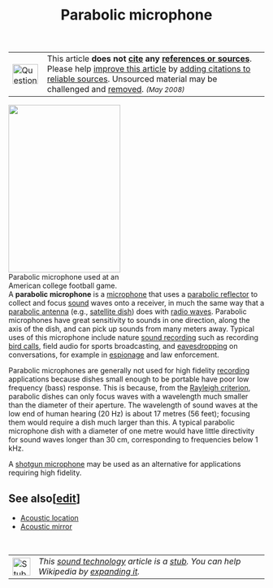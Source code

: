 ﻿---
lastrevid: 640469119
pageid: 170175
canonicalurl: http://en.wikipedia.org/wiki/Parabolic_microphone
title: Parabolic microphone
editurl: http://en.wikipedia.org/w/index.php?title=Parabolic_microphone&action=edit
length: 1724
contentmodel: wikitext
pagelanguage: en
touched: 2015-02-18T22:12:11Z
ns: 0
fullurl: http://en.wikipedia.org/wiki/Parabolic_microphone
---

<table class="metadata plainlinks ambox ambox-content ambox-Unreferenced" role="presentation"><tr><td class="mbox-image"><div style="width:52px"><a href="/wiki/File:Question_book-new.svg" class="image"><img alt="Question book-new.svg" src="//upload.wikimedia.org/wikipedia/en/thumb/9/99/Question_book-new.svg/50px-Question_book-new.svg.png" width="50" height="39" srcset="//upload.wikimedia.org/wikipedia/en/thumb/9/99/Question_book-new.svg/75px-Question_book-new.svg.png 1.5x, //upload.wikimedia.org/wikipedia/en/thumb/9/99/Question_book-new.svg/100px-Question_book-new.svg.png 2x" data-file-width="262" data-file-height="204" /></a></div></td><td class="mbox-text"><span class="mbox-text-span">This article <b>does not <a href="/wiki/Wikipedia:Citing_sources" title="Wikipedia:Citing sources">cite</a> any <a href="/wiki/Wikipedia:Verifiability" title="Wikipedia:Verifiability">references or sources</a></b>.<span class="hide-when-compact"> Please help <a class="external text" href="//en.wikipedia.org/w/index.php?title=Parabolic_microphone&amp;action=edit">improve this article</a> by <a href="/wiki/Help:Introduction_to_referencing/1" title="Help:Introduction to referencing/1">adding citations to reliable sources</a>. Unsourced material may be challenged and <a href="/wiki/Wikipedia:Verifiability#Burden_of_evidence" title="Wikipedia:Verifiability">removed</a>.</span>  <small><i>(May 2008)</i></small><span class="hide-when-compact"></span></span></td></tr></table><div class="thumb tright"><div class="thumbinner" style="width:222px;"><a href="/wiki/File:ParabolicMicrophone.jpg" class="image"><img alt="" src="//upload.wikimedia.org/wikipedia/commons/thumb/3/3e/ParabolicMicrophone.jpg/220px-ParabolicMicrophone.jpg" width="220" height="330" class="thumbimage" srcset="//upload.wikimedia.org/wikipedia/commons/thumb/3/3e/ParabolicMicrophone.jpg/330px-ParabolicMicrophone.jpg 1.5x, //upload.wikimedia.org/wikipedia/commons/thumb/3/3e/ParabolicMicrophone.jpg/440px-ParabolicMicrophone.jpg 2x" data-file-width="1047" data-file-height="1570" /></a>  <div class="thumbcaption"><div class="magnify"><a href="/wiki/File:ParabolicMicrophone.jpg" class="internal" title="Enlarge"></a></div>Parabolic microphone used at an American college football game.</div></div></div> A <b>parabolic microphone</b> is a <a href="/wiki/Microphone" title="Microphone">microphone</a> that uses a <a href="/wiki/Parabolic_reflector" title="Parabolic reflector">parabolic reflector</a> to collect and focus <a href="/wiki/Sound" title="Sound">sound</a> waves onto a receiver, in much the same way that a <a href="/wiki/Parabolic_antenna" title="Parabolic antenna">parabolic antenna</a> (e.g., <a href="/wiki/Satellite_dish" title="Satellite dish">satellite dish</a>) does with <a href="/wiki/Radio_wave" title="Radio wave">radio waves</a>.  Parabolic microphones have great sensitivity to sounds in one direction, along the axis of the dish, and can pick up sounds from many meters away.   Typical uses of this microphone include nature <a href="/wiki/Sound_recording" title="Sound recording" class="mw-redirect">sound recording</a> such as recording <a href="/wiki/Bird_call" title="Bird call" class="mw-redirect">bird calls</a>, field audio for sports broadcasting, and <a href="/wiki/Eavesdropping" title="Eavesdropping">eavesdropping</a> on conversations, for example in <a href="/wiki/Espionage" title="Espionage">espionage</a> and law enforcement.
<p>Parabolic microphones are generally not used for high fidelity <a href="/wiki/Sound_recording" title="Sound recording" class="mw-redirect">recording</a> applications because dishes small enough to be portable have poor low frequency (bass) response.  This is because, from the <a href="/wiki/Rayleigh_criterion" title="Rayleigh criterion" class="mw-redirect">Rayleigh criterion</a>, parabolic dishes can only focus waves with a wavelength much smaller than the diameter of their aperture.  The wavelength of sound waves at the low end of human hearing  (20&#160;Hz) is about 17 metres (56 feet); focusing them would require a dish much larger than this.  A typical parabolic microphone dish with a diameter of one metre would have little directivity for sound waves longer than 30 cm, corresponding to frequencies below 1 kHz.
</p><p>A <a href="/wiki/Shotgun_microphone" title="Shotgun microphone" class="mw-redirect">shotgun microphone</a> may be used as an alternative for applications requiring high fidelity.
</p>
<h2><span class="mw-headline" id="See_also">See also</span><span class="mw-editsection"><span class="mw-editsection-bracket">[</span><a href="/w/index.php?title=Parabolic_microphone&amp;action=edit&amp;section=1" title="Edit section: See also">edit</a><span class="mw-editsection-bracket">]</span></span></h2>
<ul><li> <a href="/wiki/Acoustic_location" title="Acoustic location">Acoustic location</a></li>
<li> <a href="/wiki/Acoustic_mirror" title="Acoustic mirror">Acoustic mirror</a></li></ul>
<p><br />
</p>
<table class="metadata plainlinks stub" role="presentation" style="background:transparent"><tr><td><a href="/wiki/File:Emoji_u1f509.svg" class="image"><img alt="Stub icon" src="//upload.wikimedia.org/wikipedia/commons/thumb/d/d6/Emoji_u1f509.svg/35px-Emoji_u1f509.svg.png" width="35" height="35" srcset="//upload.wikimedia.org/wikipedia/commons/thumb/d/d6/Emoji_u1f509.svg/53px-Emoji_u1f509.svg.png 1.5x, //upload.wikimedia.org/wikipedia/commons/thumb/d/d6/Emoji_u1f509.svg/70px-Emoji_u1f509.svg.png 2x" data-file-width="128" data-file-height="128" /></a></td><td><i>This <a href="/wiki/Sound_recording_and_reproduction" title="Sound recording and reproduction">sound technology</a> article is a <a href="/wiki/Wikipedia:Stub" title="Wikipedia:Stub">stub</a>. You can help Wikipedia by <a class="external text" href="//en.wikipedia.org/w/index.php?title=Parabolic_microphone&amp;action=edit">expanding it</a>.</i><div class="plainlinks hlist navbar mini" style="position: absolute; right: 15px; display: none;"><ul><li class="nv-view"><a href="/wiki/Template:Sound-tech-stub" title="Template:Sound-tech-stub"><span title="View this template">v</span></a></li><li class="nv-talk"><a href="/w/index.php?title=Template_talk:Sound-tech-stub&amp;action=edit&amp;redlink=1" class="new" title="Template talk:Sound-tech-stub (page does not exist)"><span title="Discuss this template">t</span></a></li><li class="nv-edit"><a class="external text" href="//en.wikipedia.org/w/index.php?title=Template:Sound-tech-stub&amp;action=edit"><span title="Edit this template">e</span></a></li></ul></div></td></tr></table>
